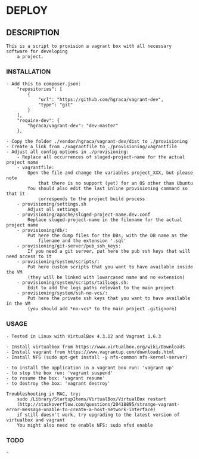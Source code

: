 # DEPLOY

## DESCRIPTION

    This is a script to provision a vagrant box with all necessary software for developing
        a project.

### INSTALLATION

    - Add this to composer.json:
        "repositories": [
            {
                "url": "https://github.com/hgraca/vagrant-dev",
                "type": "git"
            }
        ],
        "require-dev": {
            "hgraca/vagrant-dev": "dev-master"
        },

    - Copy the folder ./vendor/hgraca/vagrant-dev/dist to ./provisioning
    - Create a link from ./vagrantfile to ./provisioning/vagrantfile
    - Adjust all config options in ./provisioning:
        - Replace all occurrences of sluged-project-name for the actual project name
        - vagrantfile:
            Open the file and change the variables project_XXX, but please note
                that there is no support (yet) for an OS other than Ubuntu
            You should also edit the last inline provisioning command so that it
                corresponds to the project build process
        - provisioning/settings.sh
            Adjust all settings
        - provisioning/apache/sluged-project-name.dev.conf
            Replace sluged-project-name in the filename for the actual project name
        - provisioning/db/:
            Put here the dump files for the DBs, with the DB name as the
                filename and the extension '.sql'
        - provisioning/git-server/pub_ssh_keys:
            If you need a git server, put here the pub ssh keys that will need access to it
        - provisioning/system/scripts/:
            Put here custom scripts that you want to have available inside the VM
            (they will be linked with lowarcased name and no extension)
        - provisioning/system/scripts/tailLogs.sh:
            Edit to add the logs paths relevant to the main project
        - provisioning/system/ssh-no-vcs/:
            Put here the private ssh keys that you want to have available in the VM
            (you should add *no-vcs* to the main project .gitignore)

### USAGE

    - Tested in Linux with VirtualBox 4.3.12 and Vagrant 1.6.3

    - Install virtualbox from https://www.virtualbox.org/wiki/Downloads
    - Install vagrant from https://www.vagrantup.com/downloads.html
    - Install NFS (sudo apt-get install -y nfs-common nfs-kernel-server)

    - to install the application in a vagrant box run: 'vagrant up'
    - to stop the box run: 'vagrant suspend'
    - to resume the box: 'vagrant resume'
    - to destroy the box: 'vagrant destroy'

    Troubleshooting in MAC, try:
        sudo /Library/StartupItems/VirtualBox/VirtualBox restart
        (http://stackoverflow.com/questions/20418895/strange-vagrant-error-message-unable-to-create-a-host-network-interface)
        if still doesn't work, try upgrading to the latest version of virtualbox and vagrant
        You might also need to enable NFS: sudo nfsd enable

### TODO
    -

